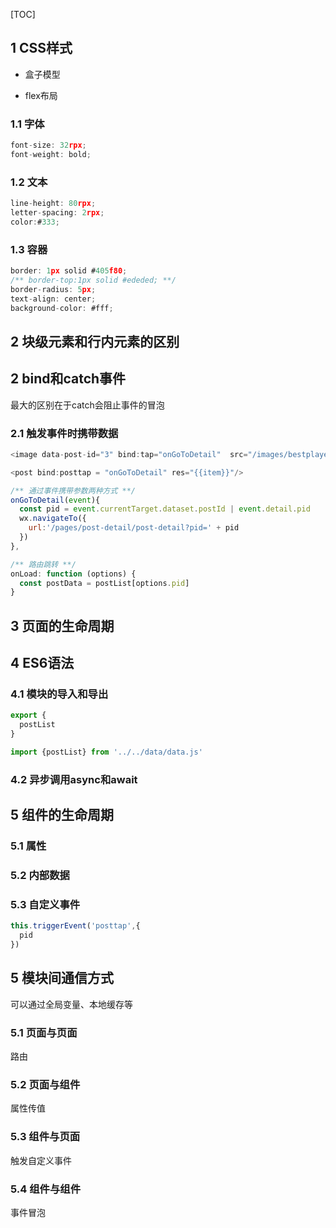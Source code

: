 [TOC]

## 1 CSS样式

- 盒子模型

- flex布局

### 1.1 字体

```javascript
font-size: 32rpx;
font-weight: bold;
```

### 1.2 文本

```javascript
line-height: 80rpx;
letter-spacing: 2rpx;
color:#333;
```

### 1.3 容器

```javascript
border: 1px solid #405f80;
/** border-top:1px solid #ededed; **/
border-radius: 5px;
text-align: center;
background-color: #fff;
```
## 2 块级元素和行内元素的区别

## 2 bind和catch事件
最大的区别在于catch会阻止事件的冒泡

### 2.1 触发事件时携带数据
```javascript
<image data-post-id="3" bind:tap="onGoToDetail"  src="/images/bestplayers.png"></image>

<post bind:posttap = "onGoToDetail" res="{{item}}"/>

/** 通过事件携带参数两种方式 **/
onGoToDetail(event){
  const pid = event.currentTarget.dataset.postId | event.detail.pid
  wx.navigateTo({
    url:'/pages/post-detail/post-detail?pid=' + pid
  })
},

/** 路由跳转 **/
onLoad: function (options) {
  const postData = postList[options.pid]
}
```

## 3 页面的生命周期


## 4 ES6语法
### 4.1 模块的导入和导出
```javascript
export {
  postList
}

import {postList} from '../../data/data.js'
```
### 4.2 异步调用async和await



## 5 组件的生命周期

### 5.1 属性

### 5.2 内部数据

### 5.3 自定义事件
```javascript
this.triggerEvent('posttap',{
  pid
})
```

## 5 模块间通信方式
可以通过全局变量、本地缓存等

### 5.1 页面与页面
路由

### 5.2 页面与组件
属性传值

### 5.3 组件与页面
触发自定义事件

### 5.4 组件与组件
事件冒泡
